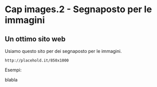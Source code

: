 # <a name="top"></a> Cap images.2 - Segnaposto per le immagini


## Un ottimo sito web

Usiamo questo sito per dei segnaposto per le immagini.

```
http://placehold.it/850x1000
```

Esempi:

blabla